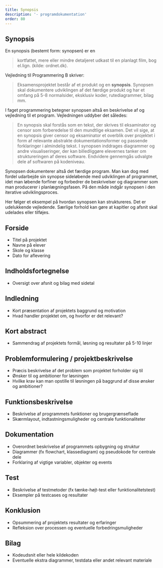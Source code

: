 ```yaml
---
title: Synopsis
description: '- programdokumentation'
order: 80
---
```

## Synopsis
En synopsis (bestemt form: synopsen) er en

> kortfattet, mere eller mindre detaljeret udkast til en planlagt film, bog el.lign. (kilde: ordnet.dk).

Vejledning til Programmering B skriver:

> Eksamensprojektet består af et produkt og en **synopsis**. Synopsen skal dokumentere udviklingen af det færdige produkt og har et omfang på 5-8 normalsider, eksklusiv koder, rutediagrammer, bilag mm.

I faget programmering betegner synopsen altså en beskrivelse af og vejledning til et program.
Vejledningen uddyber det således:

> En synopsis skal forstås som en tekst, der skrives til eksaminator og censor som forberedelse til den mundtlige eksamen. Det vil sige, at en synopsis giver censor og eksaminator et overblik over projektet i form af relevante abstrakte dokumentationsformer og passende forklaringer i almindelig tekst. I synopsen inddrages diagrammer og andre visualiseringer, der kan billedliggøre elevernes tanker om struktureringen af deres software. Endvidere gennemgås udvalgte dele af softwaren på kodeniveau.

Synopsen dokumenterer altså det færdige program. Man kan dog med fordel udarbejde sin synopse sideløbende med udviklingen af programmet, idet man løbende forfiner og forbedrer de beskrivelser og diagrammer som man producerer i planlægningsfasen. På den måde indgår synopsen i den iterative udviklingsproces.

Her følger et eksempel på hvordan synopsen kan struktureres. Det er udelukkende vejledende. Særlige forhold kan gøre at kapitler og afsnit skal udelades eller tilføjes.

## Forside
- Titel på projektet
- Navne på elever
- Skole og klasse
- Dato for aflevering

## Indholdsfortegnelse
- Oversigt over afsnit og bilag med sidetal

## Indledning
- Kort præsentation af projektets baggrund og motivation
- Hvad handler projektet om, og hvorfor er det relevant?

## Kort abstract
- Sammendrag af projektets formål, løsning og resultater på 5-10 linjer

## Problemformulering / projektbeskrivelse
- Præcis beskrivelse af det problem som projektet forholder sig til
- Ønsker til og ambitioner for løsningen
- Hvilke krav kan man opstille til løsningen på baggrund af disse ønsker og ambitioner?

## Funktionsbeskrivelse
- Beskrivelse af programmets funktioner og brugergrænseflade
- Skærmlayout, indtastningsmuligheder og centrale funktionaliteter

## Dokumentation
- Overordnet beskrivelse af programmets opbygning og struktur
- Diagrammer (fx flowchart, klassediagram) og pseudokode for centrale dele
- Forklaring af vigtige variabler, objekter og events

## Test
- Beskrivelse af testmetoder (fx tænke-højt-test eller funktionalitetstest)
- Eksempler på testcases og resultater

## Konklusion
- Opsummering af projektets resultater og erfaringer
- Refleksion over processen og eventuelle forbedringsmuligheder

## Bilag
- Kodeudsnit eller hele kildekoden
- Eventuelle ekstra diagrammer, testdata eller andet relevant materiale
